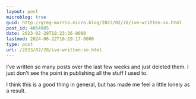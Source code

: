 ```yaml
---
layout: post
microblog: true
guid: http://greg-morris.micro.blog/2023/02/28/ive-written-so.html
post_id: 4054905
date: 2023-02-28T18:23:26-0000
lastmod: 2024-06-22T16:19:17-0000
type: post
url: /2023/02/28/ive-written-so.html
---
```

I’ve written so many posts over the last few weeks and just deleted them. I just don’t see the point in publishing all the stuff I used to.

I think this is a good thing in general, but has made me feel a little lonely as a result. 
